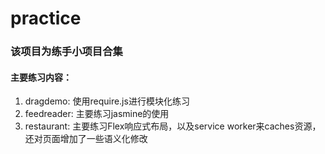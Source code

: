 # practice

### 该项目为练手小项目合集

#### 主要练习内容：
1. dragdemo: 使用require.js进行模块化练习
2. feedreader: 主要练习jasmine的使用
3. restaurant: 主要练习Flex响应式布局，以及service worker来caches资源，还对页面增加了一些语义化修改